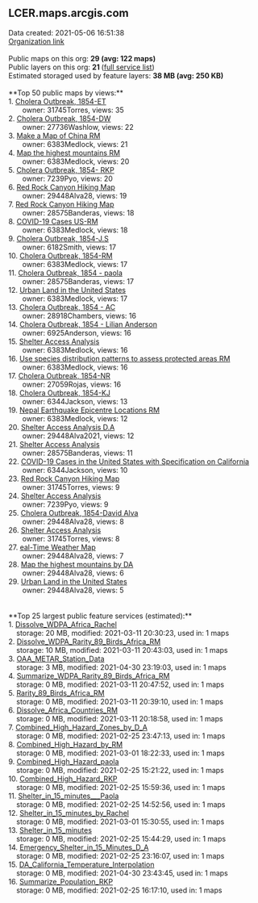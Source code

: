 <h2>LCER.maps.arcgis.com</h2> Data created: 2021-05-06 16:51:38 <br /><a target='new' href='https://LCER.maps.arcgis.com'>Organization link</a><br /><br />Public maps on this org: <b>29 (avg: 122 maps)</b><br />Public layers on this org: <b>21 </b>(<a target='new' href='https://services.arcgis.com/eGTLOrtFz8Z24LSV/ArcGIS/rest/services'>full service list</a>)<br />Estimated storaged used by feature layers: <b>38 MB (avg: 250 KB)</b><br /><br />**Top 50 public maps by views:**<br />  1. <a target='new' href='https://www.arcgis.com/home/item.html?id=8e10d04f95564667bc9658ff6abd816c'>Cholera Outbreak, 1854-ET</a> <br />  &nbsp;&nbsp;&nbsp;&nbsp; &nbsp;&nbsp;owner: 31745Torres, views: 35<br />  2. <a target='new' href='https://www.arcgis.com/home/item.html?id=c86900f9097b426f9d41c0ad7006cd96'>Cholera Outbreak, 1854-DW</a> <br />  &nbsp;&nbsp;&nbsp;&nbsp; &nbsp;&nbsp;owner: 27736Washlow, views: 22<br />  3. <a target='new' href='https://www.arcgis.com/home/item.html?id=76da7b53597843e9a45eebdefc669f92'>Make a Map of China RM</a> <br />  &nbsp;&nbsp;&nbsp;&nbsp; &nbsp;&nbsp;owner: 6383Medlock, views: 21<br />  4. <a target='new' href='https://www.arcgis.com/home/item.html?id=d39bc68152c543a5ac2dbc7c3831094a'>Map the highest mountains RM</a> <br />  &nbsp;&nbsp;&nbsp;&nbsp; &nbsp;&nbsp;owner: 6383Medlock, views: 20<br />  5. <a target='new' href='https://www.arcgis.com/home/item.html?id=3aa08ee508984aeca2565d8372b458a1'>Cholera Outbreak, 1854- RKP</a> <br />  &nbsp;&nbsp;&nbsp;&nbsp; &nbsp;&nbsp;owner: 7239Pyo, views: 20<br />  6. <a target='new' href='https://www.arcgis.com/home/item.html?id=66a1181287e84d11ba176838d03fb3e6'>Red Rock Canyon Hiking Map</a> <br />  &nbsp;&nbsp;&nbsp;&nbsp; &nbsp;&nbsp;owner: 29448Alva28, views: 19<br />  7. <a target='new' href='https://www.arcgis.com/home/item.html?id=04e61ea25f2d42be9475e29c94b72daf'>Red Rock Canyon Hiking Map</a> <br />  &nbsp;&nbsp;&nbsp;&nbsp; &nbsp;&nbsp;owner: 28575Banderas, views: 18<br />  8. <a target='new' href='https://www.arcgis.com/home/item.html?id=2239c7e4c3f544ffaff7a4f75aa9621d'>COVID-19 Cases US-RM</a> <br />  &nbsp;&nbsp;&nbsp;&nbsp; &nbsp;&nbsp;owner: 6383Medlock, views: 18<br />  9. <a target='new' href='https://www.arcgis.com/home/item.html?id=d1769b0c48a8455fa874dd9dc9b20505'>Cholera Outbreak, 1854-J.S</a> <br />  &nbsp;&nbsp;&nbsp;&nbsp; &nbsp;&nbsp;owner: 6182Smith, views: 17<br />  10. <a target='new' href='https://www.arcgis.com/home/item.html?id=fdb877bd0edd443dbf6b78fd805a7a20'>Cholera Outbreak, 1854-RM</a> <br />  &nbsp;&nbsp;&nbsp;&nbsp; &nbsp;&nbsp;owner: 6383Medlock, views: 17<br />  11. <a target='new' href='https://www.arcgis.com/home/item.html?id=b56377069e8643409ce32625e134f243'>Cholera Outbreak, 1854 - paola</a> <br />  &nbsp;&nbsp;&nbsp;&nbsp; &nbsp;&nbsp;owner: 28575Banderas, views: 17<br />  12. <a target='new' href='https://www.arcgis.com/home/item.html?id=de1b523c4efc4ae38c9967320196d667'>Urban Land in the United States</a> <br />  &nbsp;&nbsp;&nbsp;&nbsp; &nbsp;&nbsp;owner: 6383Medlock, views: 17<br />  13. <a target='new' href='https://www.arcgis.com/home/item.html?id=1c6cdeed074b4db094079bbd7d4bbb22'>Cholera Outbreak, 1854 - AC</a> <br />  &nbsp;&nbsp;&nbsp;&nbsp; &nbsp;&nbsp;owner: 28918Chambers, views: 16<br />  14. <a target='new' href='https://www.arcgis.com/home/item.html?id=1359aed4ca744190ae9d294b23da2189'>Cholera Outbreak, 1854 - Lilian Anderson</a> <br />  &nbsp;&nbsp;&nbsp;&nbsp; &nbsp;&nbsp;owner: 6925Anderson, views: 16<br />  15. <a target='new' href='https://www.arcgis.com/home/item.html?id=5dcd00b7ddf2490babc287f4c24ce2c7'>Shelter Access Analysis</a> <br />  &nbsp;&nbsp;&nbsp;&nbsp; &nbsp;&nbsp;owner: 6383Medlock, views: 16<br />  16. <a target='new' href='https://www.arcgis.com/home/item.html?id=259e45a4a5644965a127c6d6d6230cb9'>Use species distribution patterns to assess protected areas RM</a> <br />  &nbsp;&nbsp;&nbsp;&nbsp; &nbsp;&nbsp;owner: 6383Medlock, views: 16<br />  17. <a target='new' href='https://www.arcgis.com/home/item.html?id=9ef1037f773c4ecca368a11e5ff283fa'>Cholera Outbreak, 1854-NR</a> <br />  &nbsp;&nbsp;&nbsp;&nbsp; &nbsp;&nbsp;owner: 27059Rojas, views: 16<br />  18. <a target='new' href='https://www.arcgis.com/home/item.html?id=23f65f49849f4f2c91d4237d5f798e3b'>Cholera Outbreak, 1854-KJ</a> <br />  &nbsp;&nbsp;&nbsp;&nbsp; &nbsp;&nbsp;owner: 6344Jackson, views: 13<br />  19. <a target='new' href='https://www.arcgis.com/home/item.html?id=9eab33cbea3a4877b34506a1c68df5af'>Nepal Earthquake Epicentre Locations RM</a> <br />  &nbsp;&nbsp;&nbsp;&nbsp; &nbsp;&nbsp;owner: 6383Medlock, views: 12<br />  20. <a target='new' href='https://www.arcgis.com/home/item.html?id=f4fd31a37ace40bfabf420b10d2fb143'>Shelter Access Analysis D.A</a> <br />  &nbsp;&nbsp;&nbsp;&nbsp; &nbsp;&nbsp;owner: 29448Alva2021, views: 12<br />  21. <a target='new' href='https://www.arcgis.com/home/item.html?id=f692500dc0194b04b2a2b75b6f944d67'>Shelter Access Analysis</a> <br />  &nbsp;&nbsp;&nbsp;&nbsp; &nbsp;&nbsp;owner: 28575Banderas, views: 11<br />  22. <a target='new' href='https://www.arcgis.com/home/item.html?id=ca25ccf1b9934c77bbe74fc8c36b9ee2'>COVID-19 Cases in the United States with Specification on California</a> <br />  &nbsp;&nbsp;&nbsp;&nbsp; &nbsp;&nbsp;owner: 6344Jackson, views: 10<br />  23. <a target='new' href='https://www.arcgis.com/home/item.html?id=8e4b5e4d0c5646578dce9aa45204c269'>Red Rock Canyon Hiking Map</a> <br />  &nbsp;&nbsp;&nbsp;&nbsp; &nbsp;&nbsp;owner: 31745Torres, views: 9<br />  24. <a target='new' href='https://www.arcgis.com/home/item.html?id=aec1ad6ec62e46f7a9356950148908bd'>Shelter Access Analysis</a> <br />  &nbsp;&nbsp;&nbsp;&nbsp; &nbsp;&nbsp;owner: 7239Pyo, views: 9<br />  25. <a target='new' href='https://www.arcgis.com/home/item.html?id=4f383ea4a89a4e6c9bfc1e1e6db81f84'>Cholera Outbreak, 1854-David Alva</a> <br />  &nbsp;&nbsp;&nbsp;&nbsp; &nbsp;&nbsp;owner: 29448Alva28, views: 8<br />  26. <a target='new' href='https://www.arcgis.com/home/item.html?id=e00df877d30f4ee586a2ff4467dd0812'>Shelter Access Analysis</a> <br />  &nbsp;&nbsp;&nbsp;&nbsp; &nbsp;&nbsp;owner: 31745Torres, views: 8<br />  27. <a target='new' href='https://www.arcgis.com/home/item.html?id=08fc88f1552141ea9d5071ffd7db591a'>eal-Time Weather Map</a> <br />  &nbsp;&nbsp;&nbsp;&nbsp; &nbsp;&nbsp;owner: 29448Alva28, views: 7<br />  28. <a target='new' href='https://www.arcgis.com/home/item.html?id=678c6e99165242a48261d54ed8b55990'>Map the highest mountains by DA</a> <br />  &nbsp;&nbsp;&nbsp;&nbsp; &nbsp;&nbsp;owner: 29448Alva28, views: 6<br />  29. <a target='new' href='https://www.arcgis.com/home/item.html?id=001e1a5e92584a7285a81786b69e49b5'>Urban Land in the United States</a> <br />  &nbsp;&nbsp;&nbsp;&nbsp; &nbsp;&nbsp;owner: 29448Alva28, views: 5<br /><br /><br />**Top 25 largest public feature services (estimated):**<br /> 1. <a target='new' href='https://www.arcgis.com/home/item.html?id=1a2358974a2341439687354b718a9086'>Dissolve_WDPA_Africa_Rachel</a><br /> &nbsp;&nbsp;&nbsp;&nbsp;storage: 20 MB, modified: 2021-03-11 20:30:23,  used in: 1 maps<br /> 2. <a target='new' href='https://www.arcgis.com/home/item.html?id=70dfea30ebac40df9760ca0cd162c317'>Dissolve_WDPA_Rarity_89_Birds_Africa_RM</a><br /> &nbsp;&nbsp;&nbsp;&nbsp;storage: 10 MB, modified: 2021-03-11 20:43:03,  used in: 1 maps<br /> 3. <a target='new' href='https://www.arcgis.com/home/item.html?id=d49cfbb61e834690919de0ac91fcdf22'>OAA_METAR_Station_Data</a><br /> &nbsp;&nbsp;&nbsp;&nbsp;storage: 3 MB, modified: 2021-04-30 23:19:03,  used in: 1 maps<br /> 4. <a target='new' href='https://www.arcgis.com/home/item.html?id=970156e2eadf4dcf84ff8b56bd7a263f'>Summarize_WDPA_Rarity_89_Birds_Africa_RM</a><br /> &nbsp;&nbsp;&nbsp;&nbsp;storage: 0 MB, modified: 2021-03-11 20:47:52,  used in: 1 maps<br /> 5. <a target='new' href='https://www.arcgis.com/home/item.html?id=a2af0478f333408dac4f9127e0b1cd31'>Rarity_89_Birds_Africa_RM</a><br /> &nbsp;&nbsp;&nbsp;&nbsp;storage: 0 MB, modified: 2021-03-11 20:39:10,  used in: 1 maps<br /> 6. <a target='new' href='https://www.arcgis.com/home/item.html?id=d413dbbedd8d4a8db1d2ed7a6bd956ef'>Dissolve_Africa_Countries_RM</a><br /> &nbsp;&nbsp;&nbsp;&nbsp;storage: 0 MB, modified: 2021-03-11 20:18:58,  used in: 1 maps<br /> 7. <a target='new' href='https://www.arcgis.com/home/item.html?id=89141677a38d45478d2c8497b04de5ae'>Combined_High_Hazard_Zones_by_D_A</a><br /> &nbsp;&nbsp;&nbsp;&nbsp;storage: 0 MB, modified: 2021-02-25 23:47:13,  used in: 1 maps<br /> 8. <a target='new' href='https://www.arcgis.com/home/item.html?id=e6bc925e3b4342f2ac97844065d79834'>Combined_High_Hazard_by_RM</a><br /> &nbsp;&nbsp;&nbsp;&nbsp;storage: 0 MB, modified: 2021-03-01 18:22:33,  used in: 1 maps<br /> 9. <a target='new' href='https://www.arcgis.com/home/item.html?id=f479b0074a394a6db055d80bce017cd7'>Combined_High_Hazard_paola</a><br /> &nbsp;&nbsp;&nbsp;&nbsp;storage: 0 MB, modified: 2021-02-25 15:21:22,  used in: 1 maps<br /> 10. <a target='new' href='https://www.arcgis.com/home/item.html?id=a7a6247b13cb4cbdba9865408ca1f072'>Combined_High_Hazard_RKP</a><br /> &nbsp;&nbsp;&nbsp;&nbsp;storage: 0 MB, modified: 2021-02-25 15:59:36,  used in: 1 maps<br /> 11. <a target='new' href='https://www.arcgis.com/home/item.html?id=ee4359922a4849f5bd77a34d65990eb8'>Shelter_in_15_minutes___Paola</a><br /> &nbsp;&nbsp;&nbsp;&nbsp;storage: 0 MB, modified: 2021-02-25 14:52:56,  used in: 1 maps<br /> 12. <a target='new' href='https://www.arcgis.com/home/item.html?id=9dc0b80599b1496ab6f921fb38a5045b'>Shelter_in_15_minutes_by_Rachel</a><br /> &nbsp;&nbsp;&nbsp;&nbsp;storage: 0 MB, modified: 2021-03-01 15:30:55,  used in: 1 maps<br /> 13. <a target='new' href='https://www.arcgis.com/home/item.html?id=d39b3c6533a24854acc682815f3c5472'>Shelter_in_15_minutes</a><br /> &nbsp;&nbsp;&nbsp;&nbsp;storage: 0 MB, modified: 2021-02-25 15:44:29,  used in: 1 maps<br /> 14. <a target='new' href='https://www.arcgis.com/home/item.html?id=8d4832317d654d1b94913dae037a206d'>Emergency_Shelter_in_15_Minutes_D_A</a><br /> &nbsp;&nbsp;&nbsp;&nbsp;storage: 0 MB, modified: 2021-02-25 23:16:07,  used in: 1 maps<br /> 15. <a target='new' href='https://www.arcgis.com/home/item.html?id=7995e5320dd84d12985119d0905e995a'>DA_California_Temperature_Interpolation</a><br /> &nbsp;&nbsp;&nbsp;&nbsp;storage: 0 MB, modified: 2021-04-30 23:43:45,  used in: 1 maps<br /> 16. <a target='new' href='https://www.arcgis.com/home/item.html?id=71bc4100d1a249d7a6556fe9265c46d8'>Summarize_Population_RKP</a><br /> &nbsp;&nbsp;&nbsp;&nbsp;storage: 0 MB, modified: 2021-02-25 16:17:10,  used in: 1 maps<br />